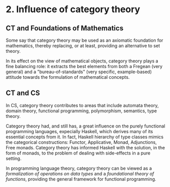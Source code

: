 # 2. Influence of category theory

## CT and Foundations of Mathematics

Some say that category theory may be used as an axiomatic foundation for mathematics, thereby replacing, or at least, providing an alternative to set theory.

In its effect on the view of mathematical objects, category theory plays a fine balancing role: it extracts the best elements from both a Fregean (very general) and a "bureau-of-standards" (very specific, example-based) attitude towards the formulation of mathematical concepts.


## CT and CS

In CS, category theory contributes to areas that include automata theory, domain theory, functional programming, polymorphism, semantics, type theory.

Category theory had, and still has, a great influence on the purely functional programming languages, expecially Haskell, which derives many of its essential concepts from it. In fact, Haskell hierarchy of type classes mimics the categorical constructions: Functor, Applicative, Monad, Adjunctions, Free monads. Category theory has informed Haskell with the solution, in the form of monads, to the problem of dealing with side-effects in a pure setting.

In programming language theory, category theory can be viewed as a *formalization of operations on data types* and a *foundational theory of functions*, providing the general framework for functional programming.
